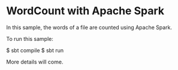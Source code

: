 # WordCount with Apache Spark

In this sample, the words of a file are counted using Apache Spark.

To run this sample:

$ sbt compile
$ sbt run

More details will come.
